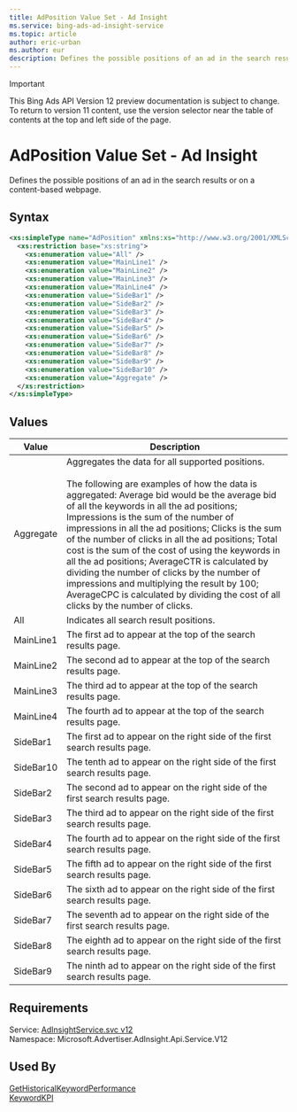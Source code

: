 ```yaml
---
title: AdPosition Value Set - Ad Insight
ms.service: bing-ads-ad-insight-service
ms.topic: article
author: eric-urban
ms.author: eur
description: Defines the possible positions of an ad in the search results or on a content-based webpage.
---
```

> [!IMPORTANT]
> This Bing Ads API Version 12 preview documentation is subject to change. To return to version 11 content, use the version selector near the table of contents at the top and left side of the page.

# AdPosition Value Set - Ad Insight
Defines the possible positions of an ad in the search results or on a content-based webpage.

## Syntax
```xml
<xs:simpleType name="AdPosition" xmlns:xs="http://www.w3.org/2001/XMLSchema">
  <xs:restriction base="xs:string">
    <xs:enumeration value="All" />
    <xs:enumeration value="MainLine1" />
    <xs:enumeration value="MainLine2" />
    <xs:enumeration value="MainLine3" />
    <xs:enumeration value="MainLine4" />
    <xs:enumeration value="SideBar1" />
    <xs:enumeration value="SideBar2" />
    <xs:enumeration value="SideBar3" />
    <xs:enumeration value="SideBar4" />
    <xs:enumeration value="SideBar5" />
    <xs:enumeration value="SideBar6" />
    <xs:enumeration value="SideBar7" />
    <xs:enumeration value="SideBar8" />
    <xs:enumeration value="SideBar9" />
    <xs:enumeration value="SideBar10" />
    <xs:enumeration value="Aggregate" />
  </xs:restriction>
</xs:simpleType>
```

## <a name="values"></a>Values

|Value|Description|
|-----------|---------------|
|<a name="aggregate"></a>Aggregate|Aggregates the data for all supported positions.<br /><br />The following are examples of how the data is aggregated: Average bid would be the average bid of all the keywords in all the ad positions; Impressions is the sum of the number of impressions in all the ad positions; Clicks is the sum of the number of clicks in all the ad positions; Total cost is the sum of the cost of using the keywords in all the ad positions; AverageCTR is calculated by dividing the number of clicks by the number of impressions and multiplying the result by 100; AverageCPC is calculated by dividing the cost of all clicks by the number of clicks.|
|<a name="all"></a>All|Indicates all search result positions.|
|<a name="mainline1"></a>MainLine1|The first ad to appear at the top of the search results page.|
|<a name="mainline2"></a>MainLine2|The second ad to appear at the top of the search results page.|
|<a name="mainline3"></a>MainLine3|The third ad to appear at the top of the search results page.|
|<a name="mainline4"></a>MainLine4|The fourth ad to appear at the top of the search results page.|
|<a name="sidebar1"></a>SideBar1|The first ad to appear on the right side of the first search results page.|
|<a name="sidebar10"></a>SideBar10|The tenth ad to appear on the right side of the first search results page.|
|<a name="sidebar2"></a>SideBar2|The second ad to appear on the right side of the first search results page.|
|<a name="sidebar3"></a>SideBar3|The third ad to appear on the right side of the first search results page.|
|<a name="sidebar4"></a>SideBar4|The fourth ad to appear on the right side of the first search results page.|
|<a name="sidebar5"></a>SideBar5|The fifth ad to appear on the right side of the first search results page.|
|<a name="sidebar6"></a>SideBar6|The sixth ad to appear on the right side of the first search results page.|
|<a name="sidebar7"></a>SideBar7|The seventh ad to appear on the right side of the first search results page.|
|<a name="sidebar8"></a>SideBar8|The eighth ad to appear on the right side of the first search results page.|
|<a name="sidebar9"></a>SideBar9|The ninth ad to appear on the right side of the first search results page.|

## Requirements
Service: [AdInsightService.svc v12](https://adinsight.api.bingads.microsoft.com/Api/Advertiser/AdInsight/v11/AdInsightService.svc)  
Namespace: Microsoft.Advertiser.AdInsight.Api.Service.V12  

## Used By
[GetHistoricalKeywordPerformance](gethistoricalkeywordperformance.md)  
[KeywordKPI](keywordkpi.md)  
